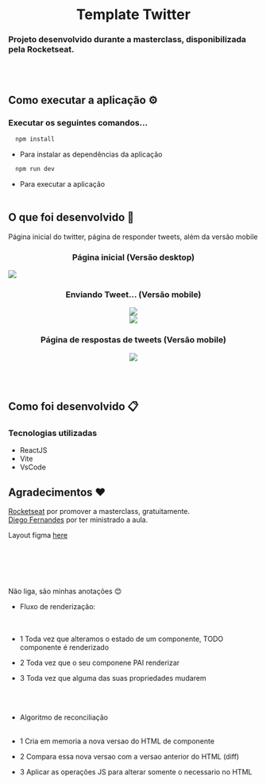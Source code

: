 <h1 align="center">Template Twitter</h1>

### Projeto desenvolvido durante a masterclass, disponibilizada pela Rocketseat.

<br><br>
## Como executar a aplicação ⚙️

### Executar os seguintes comandos...

``` js
  npm install
```
- Para instalar as dependências da aplicação

``` js
  npm run dev
```
- Para executar a aplicação
<br><br>


## O que foi desenvolvido 🚀
Página inicial do twitter, página de responder tweets, além da versão mobile 

<h3 align="center">Página inicial (Versão desktop)</h3>

<img src="./assets/desktop.png"/>

<h3 align="center">Enviando Tweet... (Versão mobile)</h3>
<div align="center"><img src="./assets/addNewTweet01.png"/></div>

<div align="center"><img src="./assets/addNewTweet02.png"/></div>


<h3 align="center">Página de respostas de tweets (Versão mobile)</h3>

<div align="center"><img src="./assets/responseTweet.png"/></div>




<br><br>
## Como foi desenvolvido 📋

### Tecnologias utilizadas
- ReactJS
- Vite
- VsCode


## Agradecimentos ❤️

[Rocketseat](https://github.com/Rocketseat) por promover a masterclass, gratuitamente. <br>
[Diego Fernandes](https://github.com/diego3g) por ter ministrado a aula.



Layout figma [here](https://www.figma.com/file/4JXgzLf4GpIuvV6GGXNwiN/Twitter-UI-(Community)?node-id=1%3A937&t=gfmieQAcbbBHbMdN-0)


<br><br><br><br>

Não liga, são minhas anotações 😊

* Fluxo de renderização: <br><br><br>

- 1 Toda vez que alteramos o estado de um componente, TODO componente é renderizado

- 2 Toda vez que o seu componene PAI renderizar

- 3 Toda vez que alguma das suas propriedades mudarem


<br><br>
* Algoritmo de reconciliação<br><br>

- 1 Cria em memoria a nova versao do HTML de componente

- 2 Compara essa nova versao com a versao anterior do HTML (diff)

- 3 Aplicar as operações JS para alterar somente o necessario no HTML
